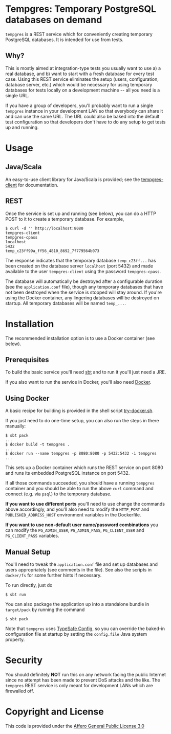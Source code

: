 # Tempgres: Temporary PostgreSQL databases on demand

`tempgres` is a REST service which for conveniently creating temporary
PostgreSQL databases. It is intended for use from tests.

## Why?

This is mostly aimed at integration-type tests you usually want to use a) a real
database, and b) want to start with a fresh database for every test case. Using
this REST service eliminates the setup (users, configuration, database server,
etc.) which would be necessary for using temporary databases for tests locally
on a development machine -- all you need is a single URL.

If you have a group of developers, you'll probably want to run a single
`tempgres` instance in your development LAN so that everybody can share it
and can use the same URL. The URL could also be baked into the default
test configuration so that developers don't have to do any setup to get
tests up and running.

# Usage

## Java/Scala

An easy-to-use client library for Java/Scala is provided; see
the [tempgres-client](https://github.com/ClockworkConsulting/tempgres-client/blob/master/README.md) for documentation.

## REST

Once the service is set up and running (see below), you can do a HTTP
POST to it to create a temporary database. For example,

```
$ curl -d '' http://localhost:8080
tempgres-client
tempgres-cpass
localhost
5432
temp_c23ff99a_ff56_4810_8692_7f779564b073
```

The response indicates that the temporary database `temp_c23ff...` has
been created on the database server `localhost` (port 5432) and made
available to the user `tempgres-client` using the password
`tempgres-cpass`.

The database will automatically be destroyed after a configurable
duration (see the `application.conf` file), though any temporary databases
that have not been destroyed when the service is stopped will stay around.
If you're using the Docker container, any lingering databases will be destroyed
on startup. All temporary databases will be named `temp_...`.

# Installation

The recommended installation option is to use a Docker container (see below).

## Prerequisites

To build the basic service you'll need [sbt](http://www.scala-sbt.org/) and to run it you'll
just need a JRE.

If you also want to run the service in Docker, you'll also need [Docker](https://www.docker.com/).

## Using Docker

A basic recipe for building is provided in the shell script
[try-docker.sh](https://github.com/ClockworkConsulting/tempgres-server/blob/master/try-docker.sh).

If you just need to do one-time setup, you can also run the steps in there manually:

```
$ sbt pack
...
$ docker build -t tempgres .
...
$ docker run --name tempgres -p 8080:8080 -p 5432:5432 -i tempgres
...
```

This sets up a Docker container which runs the REST service on port 8080
and runs its embedded PostgreSQL instance on port 5432.

If all those commands succeeded, you should have a running `tempgres` container
and you should be able to run the above `curl` command and connect (e.g. via
`psql`) to the temporary database.

**If you want to use different ports** you'll need to use change the commands
above accordingly, and you'll also need to modify the `HTTP_PORT`
and `PUBLISHED_ADDRESS_HOST` environment variables in the Dockerfile.

**If you want to use non-default user name/password combinations** you
can modify the `PG_ADMIN_USER`, `PG_ADMIN_PASS`, `PG_CLIENT_USER`
and `PG_CLIENT_PASS` variables.

## Manual Setup

You'll need to tweak the `application.conf` file and set up databases
and users appropriately (see comments in the file). See also the
scripts in `docker/fs` for some further hints if necessary.

To run directly, just do

```
$ sbt run
```

You can also package the application up into a standalone bundle in `target/pack`
by running the command

```
$ sbt pack
```

Note that `tempgres` uses [TypeSafe Config](https://github.com/typesafehub/config), so
you can override the baked-in configuration file at startup by setting the `config.file`
Java system property.


# Security

You should definitely **NOT** run this on any network facing the public
Internet since no attempt has been made to prevent DoS attacks and the
like. The `tempgres` REST service is only meant for development LANs
which are firewalled off.

# Copyright and License

This code is provided under the [Affero General Public License 3.0](https://github.com/ClockworkConsulting/tempgres-server/blob/master/LICENSE)
